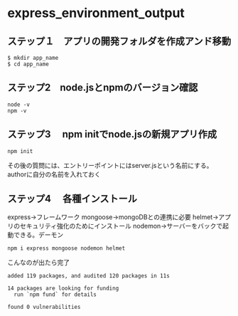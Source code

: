 # express_environment_output

## ステップ１　アプリの開発フォルダを作成アンド移動
```
$ mkdir app_name
$ cd app_name
```

## ステップ2　node.jsとnpmのバージョン確認
```
node -v
npm -v
```

## ステップ3　 npm initでnode.jsの新規アプリ作成
```
npm init
```
その後の質問には、エントリーポイントにはserver.jsという名前にする。authorに自分の名前を入れておく

## ステップ4　 各種インストール
express→フレームワーク
mongoose→mongoDBとの連携に必要
helmet→アプリのセキュリティ強化のためにインストール
nodemon→サーバーをバックで起動できる。デーモン
```
npm i express mongoose nodemon helmet
```



こんなのが出たら完了
```
added 119 packages, and audited 120 packages in 11s

14 packages are looking for funding
  run `npm fund` for details

found 0 vulnerabilities
```

